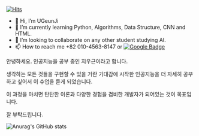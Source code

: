 [![Hits](https://hits.seeyoufarm.com/api/count/incr/badge.svg?url=https%3A%2F%2Fgithub.com%2FUGeunJi%2Fhit-counter&count_bg=%235EB6C8&title_bg=%23E3CBCB&icon=&icon_color=%23ACE6E6&title=hits&edge_flat=false)](https://hits.seeyoufarm.com)

- 👋 Hi, I’m UGeunJi
- 🌱 I’m currently learning Python, Algorithms, Data Structure, CNN and HTML.
- 💞️ I’m looking to collaborate on any other student studying AI.
- 📫 How to reach me +82 010-4563-8147 or [![Google Badge](https://img.shields.io/badge/Google-D14836?style=flat&logo=google&logoColor=white)](mailto:ajtwlsdnrms@gmail.com)


<html lang="en">
<head>
</head>
<body>
    <p>안녕하세요. 인공지능을 공부 중인 지우근이라고 합니다.</p>
    <p>생각하는 모든 것들을 구현할 수 있을 거란 기대감에 시작한 인공지능을 더 자세히 공부하고 싶어서 이 수업을 듣게 되었습니다.</p>
    <p>이 과정을 마치면 탄탄한 이론과 다양한 경험을 겸비한 개발자가 되어있는 것이 목표입니다.</p>
    잘 부탁드립니다.
</body>
</html>

<!-- [![Top Langs](https://github-readme-stats.vercel.app/api/top-langs/?username=UGeunJi&hide=jupyter%20notebook&layout=compact)](https://github.com/UGeunJi/github-readme-stats) -->

![Anurag's GitHub stats](https://github-readme-stats.vercel.app/api?username=UGeunJi&show_icons=true&theme=gruvbox_light)

<!---
UGeunJi/UGeunJi is a ✨ special ✨ repository because its `README.md` (this file) appears on your GitHub profile.
You can click the Preview link to take a look at your changes.
--->
